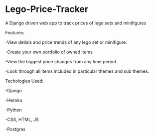 # Lego-Price-Tracker

A Django driven web app to track prices of lego sets and minifigures


Features:

-View detials and price trends of any lego set or minifigure.

-Create your own portfolio of owned items

-View the biggest price changes from any time period

-Look through all items included in particular themes and sub themes.


Techologies Used:

-Django

-Heroku

-Python

-CSS, HTML, JS

-Postgres
